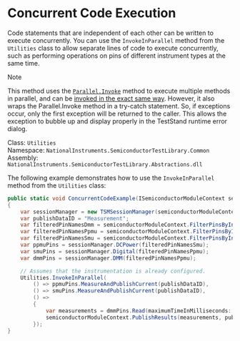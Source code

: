 # Concurrent Code Execution

Code statements that are independent of each other can be written to execute concurrently. You can use the `InvokeInParallel` method from the `Utilities` class to allow separate lines of code to execute concurrently, such as performing operations on pins of different instrument types at the same time.

> [!NOTE]
> This method uses the [`Parallel.Invoke`](https://learn.microsoft.com/en-us/dotnet/api/system.threading.tasks.parallel.invoke?view=net-8.0) method to execute multiple methods in parallel, and can be [invoked in the exact same way](https://learn.microsoft.com/en-us/dotnet/standard/parallel-programming/how-to-use-parallel-invoke-to-execute-parallel-operations). However, it also wraps the Parallel.Invoke method in a try-catch statement. So, if exceptions occur, only the first exception will be returned to the caller. This allows the exception to bubble up and display properly in the TestStand runtime error dialog.
>
> Class: `Utilities`\
> Namespace: `NationalInstruments.SemiconductorTestLibrary.Common` \
> Assembly: `NationalInstruments.SemiconductorTestLibrary.Abstractions.dll`

The following example demonstrates how to use the `InvokeInParallel` method from the `Utilities` class:

```C#
public static void ConcurrentCodeExample(ISemiconductorModuleContext semiconductorModuleContext, string pinNames)
{
    var sessionManager = new TSMSessionManager(semiconductorModuleContext);
    var publishDataID = "Measurement";
    var filteredPinNamesDmm = semiconductorModuleContext.FilterPinsByInstrumentType(pinNames, InstrumentTypeIdConstants.NIDmm);
    var filteredPinNamesPpmu = semiconductorModuleContext.FilterPinsByInstrumentType(pinNames, InstrumentTypeIdConstants.NIDigitalPattern);
    var filteredPinNamesSmu = semiconductorModuleContext.FilterPinsByInstrumentType(pinNames, InstrumentTypeIdConstants.NIDCPower);
    var ppmuPins = sessionManager.DCPower(filteredPinNamesSmu);
    var smuPins = sessionManager.Digital(filteredPinNamesPpmu);
    var dmmPins = sessionManager.DMM(filteredPinNamesPpmu);

    // Assumes that the instrumentation is already configured.
    Utilities.InvokeInParallel(
        () => ppmuPins.MeasureAndPublishCurrent(publishDataID),
        () => smuPins.MeasureAndPublishCurrent(publishDataID),
        () =>
        {
            var measurements = dmmPins.Read(maximumTimeInMilliseconds: 2000);
            semiconductorModuleContext.PublishResults(measurements, publishDataID);
        });
}
```
